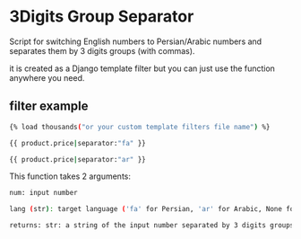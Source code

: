 # 3Digits Group Separator

Script for switching English numbers to Persian/Arabic numbers and separates them by 3 digits groups (with commas).

it is created as a Django template filter but you can just use the function anywhere you need.

## filter example 

```bash
{% load thousands("or your custom template filters file name") %}

{{ product.price|separator:"fa" }}

{{ product.price|separator:"ar" }}
```

This function takes 2 arguments:

```bash 
num: input number
```
```bash
lang (str): target language ('fa' for Persian, 'ar' for Arabic, None for just returning the input number separated by thousands).
```
```bash
returns: str: a string of the input number separated by 3 digits groups and translated to target language.
```
